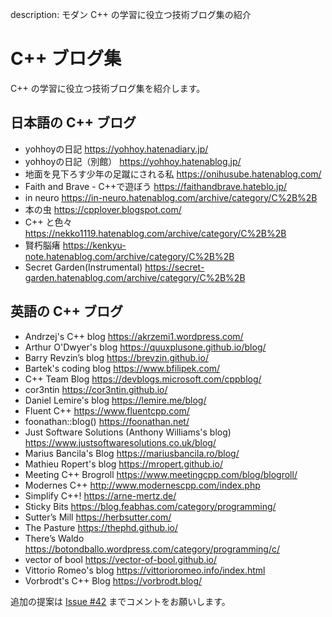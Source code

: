 description: モダン C++ の学習に役立つ技術ブログ集の紹介

# C++ ブログ集

C++ の学習に役立つ技術ブログ集を紹介します。

## 日本語の C++ ブログ
- yohhoyの日記 https://yohhoy.hatenadiary.jp/
- yohhoyの日記（別館） https://yohhoy.hatenablog.jp/
- 地面を見下ろす少年の足蹴にされる私 https://onihusube.hatenablog.com/
- Faith and Brave - C++で遊ぼう https://faithandbrave.hateblo.jp/
- in neuro https://in-neuro.hatenablog.com/archive/category/C%2B%2B
- 本の虫 https://cpplover.blogspot.com/
- C++ と色々 https://nekko1119.hatenablog.com/archive/category/C%2B%2B
- 賢朽脳瘏 https://kenkyu-note.hatenablog.com/archive/category/C%2B%2B
- Secret Garden(Instrumental) https://secret-garden.hatenablog.com/archive/category/C%2B%2B

## 英語の C++ ブログ

- Andrzej's C++ blog https://akrzemi1.wordpress.com/
- Arthur O'Dwyer's blog https://quuxplusone.github.io/blog/
- Barry Revzin’s blog https://brevzin.github.io/
- Bartek's coding blog https://www.bfilipek.com/
- C++ Team Blog https://devblogs.microsoft.com/cppblog/
- cor3ntin https://cor3ntin.github.io/
- Daniel Lemire's blog https://lemire.me/blog/
- Fluent C++ https://www.fluentcpp.com/
- foonathan::​blog() https://foonathan.net/
- Just Software Solutions (Anthony Williams's blog) https://www.justsoftwaresolutions.co.uk/blog/
- Marius Bancila's Blog https://mariusbancila.ro/blog/
- Mathieu Ropert's blog https://mropert.github.io/
- Meeting C++ Brogroll https://www.meetingcpp.com/blog/blogroll/
- Modernes C++ http://www.modernescpp.com/index.php
- Simplify C++! https://arne-mertz.de/
- Sticky Bits https://blog.feabhas.com/category/programming/
- Sutter’s Mill https://herbsutter.com/
- The Pasture https://thephd.github.io/
- There’s Waldo https://botondballo.wordpress.com/category/programming/c/
- vector of bool https://vector-of-bool.github.io/
- Vittorio Romeo's blog https://vittorioromeo.info/index.html
- Vorbrodt's C++ Blog https://vorbrodt.blog/

追加の提案は [Issue #42](https://github.com/cppmap/cppmap.docs/issues/42) までコメントをお願いします。
